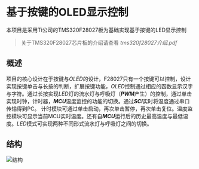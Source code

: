 # 基于按键的OLED显示控制

本项目是采用Ti公司的TMS320F28027板为基础实现基于按键的LED显示控制

> 关于TMS320F28027芯片板的介绍请查看  *tms320f28027介绍.pdf*

## 概述

项目的核心设计在于按键与*OLED*的设计，F28027只有一个按键可以控制，设计实现按键单击与长按的判断，扩展按键功能，*OLED*控制通过相应的函数显示汉字与字符。通过长按实现*LED*灯的流水灯与呼吸灯（***PWM***产生）的控制，通过单击实现时钟，计时器，***MCU***温度监控的功能的切换。通过***SCI***实时将温度通过串口传输得到PC。
   计时模块可通过单击启动，再次单击暂停，再次单击复位。温度监控模块可显示当前MCU实时温度。还有自***MCU***运行后的历史最高温度与最低温度。*LED*模式可实现两种不同形式流水灯与呼吸灯之间的切换。

## 结构

![结构](OLED-display-control-based-on-key/picture/structure.png)


